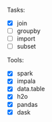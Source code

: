 Tasks:
  - [x] join
  - [ ] groupby
  - [ ] import
  - [ ] subset

Tools:
  - [x] spark
  - [x] impala
  - [x] data.table
  - [x] h2o
  - [x] pandas
  - [x] dask
